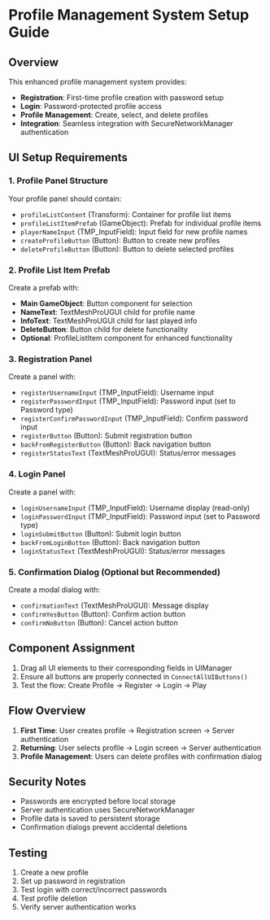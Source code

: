 # Profile Management System Setup Guide

## Overview
This enhanced profile management system provides:
- **Registration**: First-time profile creation with password setup
- **Login**: Password-protected profile access
- **Profile Management**: Create, select, and delete profiles
- **Integration**: Seamless integration with SecureNetworkManager authentication

## UI Setup Requirements

### 1. Profile Panel Structure
Your profile panel should contain:
- `profileListContent` (Transform): Container for profile list items
- `profileListItemPrefab` (GameObject): Prefab for individual profile items
- `playerNameInput` (TMP_InputField): Input field for new profile names
- `createProfileButton` (Button): Button to create new profiles
- `deleteProfileButton` (Button): Button to delete selected profiles

### 2. Profile List Item Prefab
Create a prefab with:
- **Main GameObject**: Button component for selection
- **NameText**: TextMeshProUGUI child for profile name
- **InfoText**: TextMeshProUGUI child for last played info
- **DeleteButton**: Button child for delete functionality
- **Optional**: ProfileListItem component for enhanced functionality

### 3. Registration Panel
Create a panel with:
- `registerUsernameInput` (TMP_InputField): Username input
- `registerPasswordInput` (TMP_InputField): Password input (set to Password type)
- `registerConfirmPasswordInput` (TMP_InputField): Confirm password input
- `registerButton` (Button): Submit registration button
- `backFromRegisterButton` (Button): Back navigation button
- `registerStatusText` (TextMeshProUGUI): Status/error messages

### 4. Login Panel
Create a panel with:
- `loginUsernameInput` (TMP_InputField): Username display (read-only)
- `loginPasswordInput` (TMP_InputField): Password input (set to Password type)
- `loginSubmitButton` (Button): Submit login button
- `backFromLoginButton` (Button): Back navigation button
- `loginStatusText` (TextMeshProUGUI): Status/error messages

### 5. Confirmation Dialog (Optional but Recommended)
Create a modal dialog with:
- `confirmationText` (TextMeshProUGUI): Message display
- `confirmYesButton` (Button): Confirm action button
- `confirmNoButton` (Button): Cancel action button

## Component Assignment
1. Drag all UI elements to their corresponding fields in UIManager
2. Ensure all buttons are properly connected in `ConnectAllUIButtons()`
3. Test the flow: Create Profile → Register → Login → Play

## Flow Overview
1. **First Time**: User creates profile → Registration screen → Server authentication
2. **Returning**: User selects profile → Login screen → Server authentication
3. **Profile Management**: Users can delete profiles with confirmation dialog

## Security Notes
- Passwords are encrypted before local storage
- Server authentication uses SecureNetworkManager
- Profile data is saved to persistent storage
- Confirmation dialogs prevent accidental deletions

## Testing
1. Create a new profile
2. Set up password in registration
3. Test login with correct/incorrect passwords
4. Test profile deletion
5. Verify server authentication works
